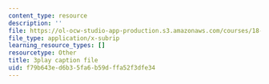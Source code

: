 ```yaml
---
content_type: resource
description: ''
file: https://ol-ocw-studio-app-production.s3.amazonaws.com/courses/18-01sc-single-variable-calculus-fall-2010/f79b643ed6b35fa6b59dffa52f3dfe34_UBh66KVAJI.vtt
file_type: application/x-subrip
learning_resource_types: []
resourcetype: Other
title: 3play caption file
uid: f79b643e-d6b3-5fa6-b59d-ffa52f3dfe34
---
```

